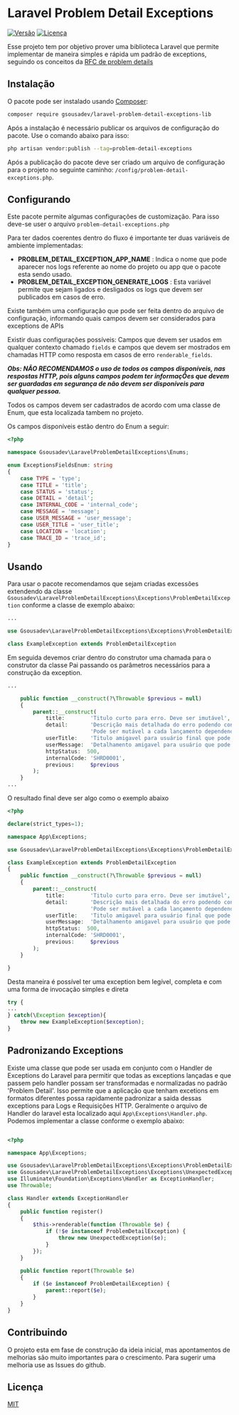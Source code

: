 # Laravel Problem Detail Exceptions

[![Versão](https://img.shields.io/badge/vers%C3%A3o-1.0.1-beta)](https://github.com/seu-usuario/sua-lib/releases)
[![Licença](https://img.shields.io/badge/licen%C3%A7a-MIT-green)](https://opensource.org/licenses/MIT)

Esse projeto tem por objetivo prover uma biblioteca Laravel que permite implementar de maneira simples e rápida um padrão de exceptions, seguindo os conceitos da [RFC de problem details](https://datatracker.ietf.org/doc/html/rfc7807)

## Instalação

O pacote pode ser instalado usando [Composer](https://getcomposer.org/):

```bash
composer require gsousadev/laravel-problem-detail-exceptions-lib
```

Após a instalação é necessário publicar os arquivos de configuração do pacote. Use o comando abaixo para isso:

```bash
php artisan vendor:publish --tag=problem-detail-exceptions
```

Após a publicação do pacote deve ser criado um arquivo de configuração para o projeto no seguinte caminho: `/config/problem-detail-exceptions.php`.

## Configurando

Este pacote permite algumas configurações de customização. Para isso deve-se user o arquivo `problem-detail-exceptions.php`

Para ter dados coerentes dentro do fluxo é importante ter duas variáveis de ambiente implementadas:
- **PROBLEM_DETAIL_EXCEPTION_APP_NAME** : Indica o nome que pode aparecer nos logs referente ao nome do projeto ou app que o pacote esta sendo usado.
- **PROBLEM_DETAIL_EXCEPTION_GENERATE_LOGS** : Esta variável permite que sejam ligados e desligados os logs que devem ser publicados em casos de erro.

Existe também uma configuração que pode ser feita dentro do arquivo de configuração, informando quais campos devem ser considerados para exceptions de APIs

Existir duas configurações possíveis: Campos que devem ser usados em qualquer contexto chamado `fields` e campos que devem ser mostrados em chamadas HTTP como resposta em casos de erro `renderable_fields`.

***Obs: NÃO RECOMENDAMOS o uso de todos os campos disponíveis, nas respostas HTTP, pois alguns campos podem ter informaçÕes que devem ser guardadas em segurança de não devem ser disponíveis para qualquer pessoa.***

Todos os campos devem ser cadastrados de acordo com uma classe de Enum, que esta localizada tambem no projeto.

Os campos disponíveis estão dentro do Enum a seguir:

```php
<?php

namespace Gsousadev\LaravelProblemDetailExceptions\Enums;

enum ExceptionsFieldsEnum: string
{
    case TYPE = 'type';
    case TITLE = 'title';
    case STATUS = 'status';
    case DETAIL = 'detail';
    case INTERNAL_CODE = 'internal_code';
    case MESSAGE = 'message';
    case USER_MESSAGE = 'user_message';
    case USER_TITLE = 'user_title';
    case LOCATION = 'location';
    case TRACE_ID = 'trace_id';
}

```


## Usando

Para usar o pacote recomendamos que sejam criadas excessões extendendo da classe `Gsousadev\LaravelProblemDetailExceptions\Exceptions\ProblemDetailException` conforme a classe de exemplo abaixo:

```php
...

use Gsousadev\LaravelProblemDetailExceptions\Exceptions\ProblemDetailException;

class ExampleException extends ProblemDetailException
```

Em seguida devemos criar dentro do construtor uma chamada para o construtor da classe Pai passando os parâmetros necessários para a construção da exception.

```php
...

    public function __construct(?\Throwable $previous = null)
    {
        parent::__construct(
            title:        'Titulo curto para erro. Deve ser imutável',
            detail:       'Descrição mais detalhada do erro podendo conter variaveis dinâmicas.' .
                          'Pode ser mutável a cada lançamento dependendo do contexto',
            userTitle:    'Titulo amigavel para usuário final que pode ver o erro',
            userMessage:  'Detalhamento amigavel para usuário que pode ver o erro',
            httpStatus:  500,
            internalCode: 'SHRD0001',
            previous:     $previous
        );
    }
...

```

O resultado final deve ser algo como o exemplo abaixo

```php
<?php

declare(strict_types=1);

namespace App\Exceptions;

use Gsousadev\LaravelProblemDetailExceptions\Exceptions\ProblemDetailException;

class ExampleException extends ProblemDetailException
{
    public function __construct(?\Throwable $previous = null)
    {
        parent::__construct(
            title:        'Titulo curto para erro. Deve ser imutável',
            detail:       'Descrição mais detalhada do erro podendo conter variaveis dinâmicas.' .
                          'Pode ser mutável a cada lançamento dependendo do contexto',
            userTitle:    'Titulo amigavel para usuário final que pode ver o erro',
            userMessage:  'Detalhamento amigavel para usuário que pode ver o erro',
            httpStatus:  500,
            internalCode: 'SHRD0001',
            previous:     $previous
        );
    }

}

```

Desta maneira é possível ter uma exception bem legível, completa e com uma forma de invocação simples e direta


```php
try {
...
} catch(\Exception $exception){
    throw new ExampleException($exception);
}
```

## Padronizando Exceptions

Existe uma classe que pode ser usada em conjunto com o Handler de Exceptions do Laravel para permitir que todas as 
exceptions lançadas e que passem pelo handler possam ser transformadas e normalizadas no padrão 'Problem Detail'. 
Isso permite que a aplicação que tenham excetions em formatos diferentes possa rapidamente padronizar a saida dessas 
exceptions para Logs e Requisições HTTP. Geralmente o arquivo de Handler do laravel esta localizado aqui 
`App\Exceptions\Handler.php`. Podemos implementar a classe conforme o exemplo abaixo:


```php

<?php

namespace App\Exceptions;

use Gsousadev\LaravelProblemDetailExceptions\Exceptions\ProblemDetailException;
use Gsousadev\LaravelProblemDetailExceptions\Exceptions\UnexpectedException;
use Illuminate\Foundation\Exceptions\Handler as ExceptionHandler;
use Throwable;

class Handler extends ExceptionHandler
{
    public function register()
    {
        $this->renderable(function (Throwable $e) {
            if (!$e instanceof ProblemDetailException) {
                throw new UnexpectedException($e);
            }
        });
    }

    public function report(Throwable $e)
    {
        if ($e instanceof ProblemDetailException) {
            parent::report($e);
        }
    }
}

```

## Contribuindo

O projeto esta em fase de construção da ideia inicial, mas apontamentos de melhorias são muito importantes para o 
crescimento. Para sugerir uma melhoria use as Issues do github.

## Licença

[MIT](https://choosealicense.com/licenses/mit/)

